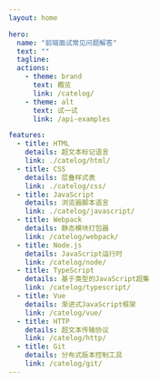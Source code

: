 ```yaml
---
layout: home

hero:
  name: "前端面试常见问题解答"
  text: ""
  tagline:
  actions:
    - theme: brand
      text: 概览
      link: /catelog/
    - theme: alt
      text: 试一试
      link: /api-examples

features:
  - title: HTML
    details: 超文本标记语言
    link: ./catelog/html/
  - title: CSS
    details: 层叠样式表
    link: ./catelog/css/
  - title: JavaScript
    details: 浏览器脚本语言
    link: ./catelog/javascript/
  - title: Webpack
    details: 静态模块打包器
    link: /catelog/webpack/
  - title: Node.js
    details: JavaScript运行时
    link: /catelog/node/
  - title: TypeScript
    details: 基于类型的JavaScript超集
    link: /catelog/typescript/
  - title: Vue
    details: 渐进式JavaScript框架
    link: /catelog/vue/
  - title: HTTP
    details: 超文本传输协议
    link: /catelog/http/
  - title: Git
    details: 分布式版本控制工具
    link: /catelog/git/
---
```

